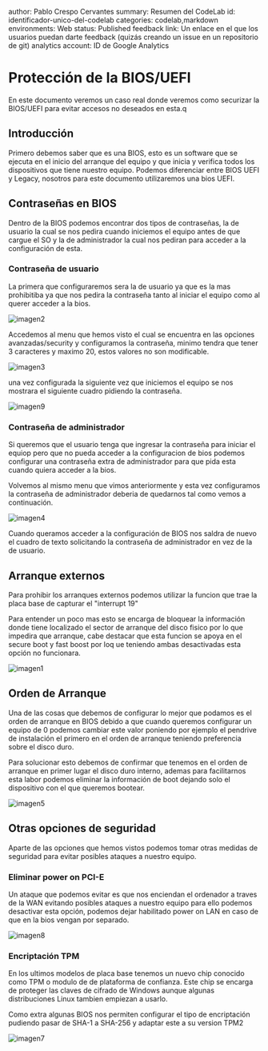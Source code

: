 author: Pablo Crespo Cervantes
summary: Resumen del CodeLab 
id: identificador-unico-del-codelab 
categories: codelab,markdown 
environments: Web 
status: Published 
feedback link: Un enlace en el que los usuarios puedan darte feedback (quizás creando un issue en un repositorio de git) 
analytics account: ID de Google Analytics

# Protección de la BIOS/UEFI


En este documento veremos un caso real donde veremos como securizar la BIOS/UEFI para evitar accesos no deseados en esta.q

## Introducción

  Primero debemos saber que es una BIOS, esto es un software que se ejecuta en el inicio del arranque del equipo y que inicia y verifica todos los dispositivos que tiene nuestro equipo. Podemos diferenciar entre BIOS UEFI y Legacy, nosotros para este documento utilizaremos una bios UEFI.
  
## Contraseñas en BIOS

Dentro de la BIOS podemos encontrar dos tipos de contraseñas, la de usuario la cual se nos pedira cuando iniciemos el equipo antes de que cargue el SO y la de administrador la cual nos pediran para acceder a la configuración de esta.

### Contraseña de usuario

La primera que configuraremos sera la de usuario ya que es la mas prohibitiba ya que nos pedira la contraseña tanto al iniciar el equipo como al querer acceder a la bios.

![imagen2](img/imgbios2.jpg)

Accedemos al menu que hemos visto el cual se encuentra en las opciones avanzadas/security y configuramos la contraseña, minimo tendra que tener 3 caracteres y maximo 20, estos valores no son modificable.

![imagen3](img/imgbios3.jpg)

una vez configurada la siguiente vez que iniciemos el equipo se nos mostrara el siguiente cuadro pidiendo la contraseña.

![imagen9](img/imgbios9.jpg)

### Contraseña de administrador

Si queremos que el usuario tenga que ingresar la contraseña para iniciar el equiop pero que no pueda acceder a la configuracion de bios podemos configurar una contraseña extra de administrador para que pida esta cuando quiera acceder a la bios.

Volvemos al mismo menu que vimos anteriormente y esta vez configuramos la contraseña de administrador deberia de quedarnos tal como vemos a continuación.

![imagen4](img/imgbios9.jpg)

Cuando queramos acceder a la configuración de BIOS nos saldra de nuevo el cuadro de texto solicitando la contraseña de administrador en vez de la de usuario.

## Arranque externos

Para prohibir los arranques externos podemos utilizar la funcion que trae la placa base de capturar el "interrupt 19"

Para entender un poco mas esto se encarga de bloquear la información donde tiene localizado el sector de arranque del disco fisico por lo que impedira que arranque, cabe destacar que esta funcion se apoya en el secure boot y fast boost por loq ue teniendo ambas desactivadas esta opción no funcionara.

![imagen1](img/imgbios1.jpg)

## Orden de Arranque

Una de las cosas que debemos de configurar lo mejor que podamos es el orden de arranque en BIOS debido a que cuando queremos configurar un equipo de 0 podemos cambiar este valor poniendo por ejemplo el pendrive de instalación el primero en el orden de arranque teniendo preferencia sobre el disco duro.

Para solucionar esto debemos de confirmar que tenemos en el orden de arranque en primer lugar el disco duro interno, ademas para facilitarnos esta labor podemos eliminar la información de boot dejando solo el dispositivo con el que queremos bootear.

![imagen5](img/imgbios5.jpg)

## Otras opciones de seguridad

Aparte de las opciones que hemos vistos podemos tomar otras medidas de seguridad para evitar posibles ataques a nuestro equipo.

### Eliminar power on PCI-E

Un ataque que podemos evitar es que nos enciendan el ordenador a traves de la WAN evitando posibles ataques a nuestro equipo para ello podemos desactivar esta opción, podemos dejar habilitado power on LAN en caso de que en la bios vengan por separado.

![imagen8](img/imgbios8.jpg)

### Encriptación TPM

En los ultimos modelos de placa base tenemos un nuevo chip conocido como TPM o modulo de de plataforma de confianza. Este chip se encarga de proteger las claves de cifrado de Windows aunque algunas distribuciones Linux tambien empiezan a usarlo.

Como extra algunas BIOS nos permiten configurar el tipo de encriptación pudiendo pasar de SHA-1 a SHA-256 y adaptar este a su version TPM2

![imagen7](img/imgbios7.jpg)

